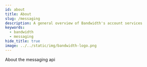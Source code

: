 ```yaml
---
id: about
title: About
slug: /messaging   
description: A general overview of Bandwidth's account services
keywords:
  - bandwidth
  - messaging
hide_title: true
image: ../../static/img/bandwidth-logo.png
---
```


About the messaging api
